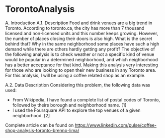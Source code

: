 # TorontoAnalysis

A. Introduction
A.1. Description
Food and drink venues are a big trend in Toronto. According to toronto.ca, the city has more than 7 thousand licensed and non-licensed units and this number keeps growing. However, the number of places closing their doors is also high. What is the secret behind that? Why in the same neighborhood some places have such a high demand while there are others hardly getting any profit? The objective of the following analysis is to check weather or not a specific kind of venue would be popular in a determined neighborhood, and which neighborhood has a better acceptance for that kind. Making this analysis very interesting for those who are looking to open their new business in any Toronto area. For this analysis, I will be using a coffee related shop as an example.

A.2. Data Description
Considering this problem, the following data was used:
- From Wikipedia, I have found a complete list of postal codes of Toronto, followed by theirs borough and neighborhood name. [1]
- I used the Foursquare API to explore the top venues of a given neighborhood. [2]

Complete article can be found on https://www.linkedin.com/pulse/coffee-shop-analysis-toronto-brenno-lima/
